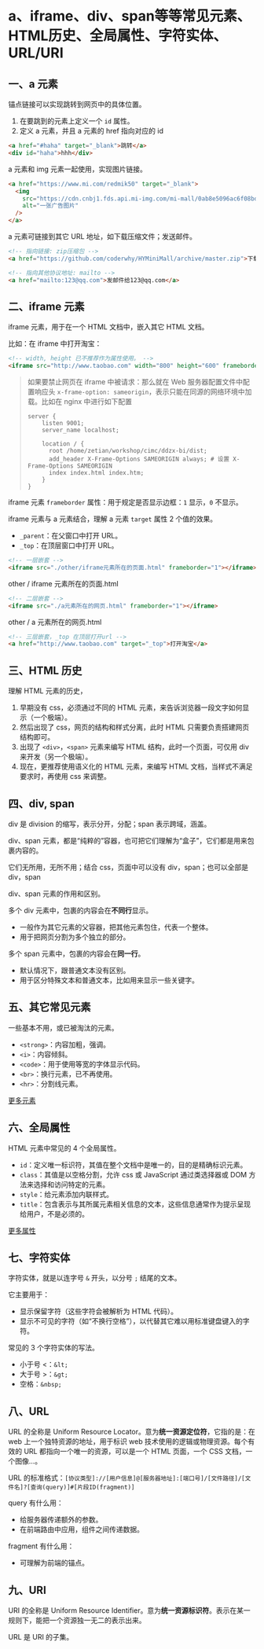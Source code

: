 # a、iframe、div、span等等常见元素、HTML历史、全局属性、字符实体、URL/URI

## 一、a 元素

锚点链接可以实现跳转到网页中的具体位置。

1. 在要跳到的元素上定义一个 `id` 属性。
2. 定义 a 元素，并且 a 元素的 href 指向对应的 id

```html
<a href="#haha" target="_blank">跳转</a>
<div id="haha">hhh</div>
```

a 元素和 img 元素一起使用，实现图片链接。

```html
<a href="https://www.mi.com/redmik50" target="_blank">
  <img
    src="https://cdn.cnbj1.fds.api.mi-img.com/mi-mall/0ab8e5096ac6f08bd632e4d5a15d1792.jpg?w=632&h=340"
    alt="一张广告图片"
  />
</a>
```

a 元素可链接到其它 URL 地址，如下载压缩文件；发送邮件。

```html
<!-- 指向链接: zip压缩包 -->
<a href="https://github.com/coderwhy/HYMiniMall/archive/master.zip">下载zip包</a>

<!-- 指向其他协议地址: mailto -->
<a href="mailto:123@qq.com">发邮件给123@qq.com</a>
```

## 二、iframe 元素

iframe 元素，用于在一个 HTML 文档中，嵌入其它 HTML 文档。

比如：在 iframe 中打开淘宝：

```html
<!-- width, height 已不推荐作为属性使用。 -->
<iframe src="http://www.taobao.com" width="800" height="600" frameborder="0"></iframe>
```

> 如果要禁止网页在 iframe 中被请求：那么就在 Web 服务器配置文件中配置响应头 `x-frame-option: sameorigin`，表示只能在同源的网络环境中加载。比如在 nginx 中进行如下配置
>
> ```nginx
> server {
>     listen 9001;
>     server_name localhost;
> 
>     location / {
>       root /home/zetian/workshop/cimc/ddzx-bi/dist;
>       add_header X-Frame-Options SAMEORIGIN always; # 设置 X-Frame-Options SAMEORIGIN
>       index index.html index.htm;
>     }
> }
> ```

iframe 元素 `frameborder` 属性：用于规定是否显示边框：`1` 显示，`0` 不显示。

iframe 元素与 a 元素结合，理解 a 元素 `target` 属性 2 个值的效果。

- `_parent`：在父窗口中打开 URL。
- `_top`：在顶层窗口中打开 URL。

```html
<!-- 一层嵌套 -->
<iframe src="./other/iframe元素所在的页面.html" frameborder="1"></iframe>
```

other / iframe 元素所在的页面.html

```html
<!-- 二层嵌套 -->
<iframe src="./a元素所在的网页.html" frameborder="1"></iframe>
```

other / a 元素所在的网页.html

```html
<!-- 三层嵌套，_top 在顶层打开url -->
<a href="http://www.taobao.com" target="_top">打开淘宝</a>
```

## 三、HTML 历史

理解 HTML 元素的历史，

1. 早期没有 css，必须通过不同的 HTML 元素，来告诉浏览器一段文字如何显示（一个极端）。
2. 然后出现了 css，网页的结构和样式分离，此时 HTML 只需要负责搭建网页结构即可。
3. 出现了 `<div>`，`<span>` 元素来编写 HTML 结构，此时一个页面，可仅用 div 来开发（另一个极端）。
4. 现在，更推荐使用语义化的 HTML 元素，来编写 HTML 文档，当样式不满足要求时，再使用 css 来调整。

## 四、div, span

div 是 division 的缩写，表示分开，分配；span 表示跨域，涵盖。

div、span 元素，都是“纯粹的”容器，也可把它们理解为“盒子”，它们都是用来包裹内容的。

它们无所用，无所不用；结合 css，页面中可以没有 div，span；也可以全部是 div，span

div、span 元素的作用和区别。

多个 div 元素中，包裹的内容会在**不同行**显示。

- 一般作为其它元素的父容器，把其他元素包住，代表一个整体。
- 用于把网页分割为多个独立的部分。

多个 span 元素中，包裹的内容会在**同一行**。

- 默认情况下，跟普通文本没有区别。
- 用于区分特殊文本和普通文本，比如用来显示一些关键字。

## 五、其它常见元素

一些基本不用，或已被淘汰的元素。

- `<strong>`：内容加粗，强调。
- `<i>`：内容倾斜。
- `<code>`：用于使用等宽的字体显示代码。
- `<br>`：换行元素，已不再使用。
- `<hr>`：分割线元素。

[更多元素](https://developer.mozilla.org/zh-CN/docs/Web/HTML/Element)

## 六、全局属性

HTML 元素中常见的 4 个全局属性。

- `id`：定义唯一标识符，其值在整个文档中是唯一的，目的是精确标识元素。
- `class`：其值是以空格分割，允许 css 或 JavaScript 通过类选择器或 DOM 方法来选择和访问特定的元素。
- `style`：给元素添加内联样式。
- `title`：包含表示与其所属元素相关信息的文本，这些信息通常作为提示呈现给用户，不是必须的。

[更多属性](https://developer.mozilla.org/zh-CN/docs/Web/HTML/Global_attributes)

## 七、字符实体

字符实体，就是以连字号 `&` 开头，以分号 `;` 结尾的文本。

它主要用于：

- 显示保留字符（这些字符会被解析为 HTML 代码）。
- 显示不可见的字符（如“不换行空格”），以代替其它难以用标准键盘键入的字符。

常见的 3 个字符实体的写法。

- 小于号 <：`&lt;`
- 大于号 >：`&gt;`
- 空格：`&nbsp;`

## 八、URL

URL 的全称是 Uniform Resource Locator。意为**统一资源定位符**，它指的是：在 web 上一个独特资源的地址，用于标识 web 技术使用的逻辑或物理资源。每个有效的 URL 都指向一个唯一的资源，可以是一个 HTML 页面，一个 CSS 文档，一个图像...。

URL 的标准格式：`[协议类型]://[用户信息]@[服务器地址]:[端口号]/[文件路径]/[文件名]?[查询(query)]#[片段ID(fragment)]`

query 有什么用：

- 给服务器传递额外的参数。
- 在前端路由中应用，组件之间传递数据。

fragment 有什么用：

- 可理解为前端的锚点。

## 九、URI

URI 的全称是 Uniform Resource Identifier。意为**统一资源标识符**。表示在某一规则下，能把一个资源独一无二的表示出来。

URL 是 URI 的子集。
